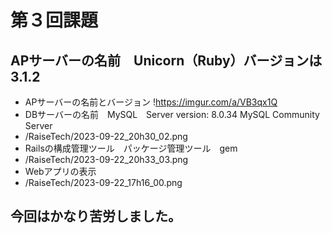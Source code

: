 # 第３回課題
## APサーバーの名前　Unicorn（Ruby）バージョンは　3.1.2
- APサーバーの名前とバージョン
!https://imgur.com/a/VB3qx1Q
- DBサーバーの名前　MySQL　Server version: 8.0.34 MySQL Community Server
- /RaiseTech/2023-09-22_20h30_02.png
- Railsの構成管理ツール　パッケージ管理ツール　gem
- /RaiseTech/2023-09-22_20h33_03.png
- Webアプリの表示
- /RaiseTech/2023-09-22_17h16_00.png
## 今回はかなり苦労しました。
